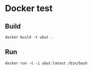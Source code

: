 # Docker test

## Build
```
docker build -t ubut .
```

## Run
```
docker run -t -i ubut:latest /bin/bash
```